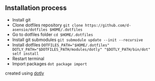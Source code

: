 ## Installation process

* Install git
* Clone dotfiles repository `git clone https://github.com/d-asensio/dotfiles $HOME/.dotfiles`
* Go to dotfiles folder `cd $HOME/.dotfiles`
* Install git submodules `git submodule update --init --recursive`
* Install dotfiles `DOTFILES_PATH="$HOME/.dotfiles" DOTLY_PATH="$DOTFILES_PATH/modules/dotly" "$DOTLY_PATH/bin/dot" self install`
* Restart terminal
* Import packages `dot package import`

created using [dotly](https://github.com/CodelyTV/dotly)